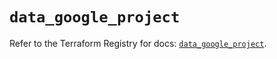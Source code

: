 # `data_google_project`

Refer to the Terraform Registry for docs: [`data_google_project`](https://registry.terraform.io/providers/hashicorp/google-beta/6.13.0/docs/data-sources/google_project).
